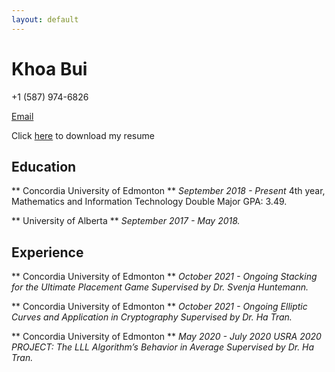```yaml
---
layout: default
---
```


# Khoa Bui

 +1 (587) 974-6826 

[Email](mailto:khoabuiv@gmail.com)

Click [here](https://github.com/khoabuiv/khoabuiv.github.io/raw/main/Khoa_Resume.pdf) to download my resume

## Education

** Concordia University of Edmonton **                                                          _September 2018 - Present_
4th year, Mathematics and Information Technology Double Major                                                   GPA: 3.49.

** University of Alberta **                                                                    _September 2017 - May 2018._

## Experience

** Concordia University of Edmonton **                                                            _October 2021 - Ongoing_
_Stacking for the Ultimate Placement Game_                                            _Supervised by Dr. Svenja Huntemann._

** Concordia University of Edmonton **                                                            _October 2021 - Ongoing_
_Elliptic Curves and Application in Cryptography_                                              _Supervised by Dr. Ha Tran._

** Concordia University of Edmonton **                                                            _May 2020 - July 2020_
_USRA 2020 PROJECT: The LLL Algorithm’s Behavior in Average_                                   _Supervised by Dr. Ha Tran._






